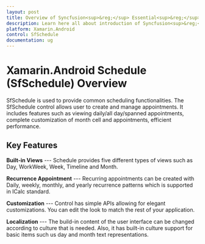 ```yaml
---
layout: post
title: Overview of Syncfusion<sup>&reg;</sup> Essential<sup>&reg;</sup> Schedule for Xamarin.Android 
description: Learn here all about introduction of Syncfusion<sup>&reg;</sup> Xamarin.Android Schedule (SfSchedule) control, its features, and more.
platform: Xamarin.Android
control: SfSchedule
documentation: ug
---
```


# Xamarin.Android Schedule (SfSchedule) Overview

SfSchedule is used to provide common scheduling functionalities. The SfSchedule control allows user to create and manage appointments. It includes features such as viewing daily/all day/spanned appointments, complete customization of month cell and appointments, efficient performance.

## Key Features

**Built-in Views** --- Schedule provides five different types of views such as Day, WorkWeek, Week, Timeline and Month.

**Recurrence Appointment** --- Recurring appointments can be created with Daily, weekly, monthly, and yearly recurrence patterns which is supported in ICalc standard. 

**Customization** --- Control has simple APIs allowing for elegant customizations. You can edit the look to match the rest of your application. 

**Localization** --- The build-in content of the user interface can be changed according to culture that is needed. Also, it has built-in culture support for basic items such us day and month text representations.
